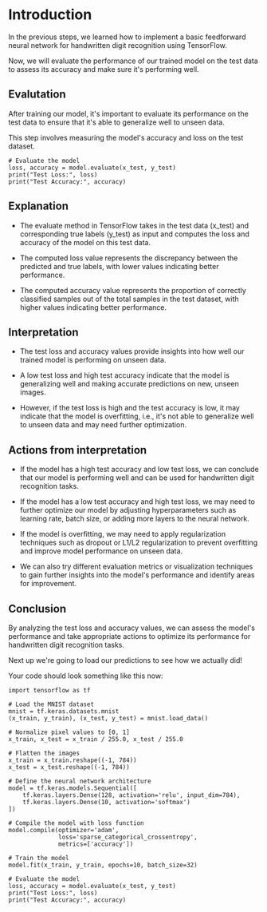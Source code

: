 # Introduction

In the previous steps, we learned how to implement a basic feedforward neural network for handwritten digit recognition using TensorFlow. 

Now, we will evaluate the performance of our trained model on the test data to assess its accuracy and make sure it's performing well.

## Evalutation

After training our model, it's important to evaluate its performance on the test data to ensure that it's able to generalize well to unseen data. 

This step involves measuring the model's accuracy and loss on the test dataset.

```
# Evaluate the model
loss, accuracy = model.evaluate(x_test, y_test)
print("Test Loss:", loss)
print("Test Accuracy:", accuracy)
```

## Explanation

- The evaluate method in TensorFlow takes in the test data (x_test) and corresponding true labels (y_test) as input and computes the loss and accuracy of the model on this test data.

- The computed loss value represents the discrepancy between the predicted and true labels, with lower values indicating better performance.

- The computed accuracy value represents the proportion of correctly classified samples out of the total samples in the test dataset, with higher values indicating better performance.

## Interpretation

- The test loss and accuracy values provide insights into how well our trained model is performing on unseen data.

- A low test loss and high test accuracy indicate that the model is generalizing well and making accurate predictions on new, unseen images.

- However, if the test loss is high and the test accuracy is low, it may indicate that the model is overfitting, i.e., it's not able to generalize well to unseen data and may need further optimization.

## Actions from interpretation

- If the model has a high test accuracy and low test loss, we can conclude that our model is performing well and can be used for handwritten digit recognition tasks.

- If the model has a low test accuracy and high test loss, we may need to further optimize our model by adjusting hyperparameters such as learning rate, batch size, or adding more layers to the neural network.

- If the model is overfitting, we may need to apply regularization techniques such as dropout or L1/L2 regularization to prevent overfitting and improve model performance on unseen data.

- We can also try different evaluation metrics or visualization techniques to gain further insights into the model's performance and identify areas for improvement.

## Conclusion

By analyzing the test loss and accuracy values, we can assess the model's performance and take appropriate actions to optimize its performance for handwritten digit recognition tasks.

Next up we're going to load our predictions to see how we actually did!

Your code should look something like this now:

```
import tensorflow as tf

# Load the MNIST dataset
mnist = tf.keras.datasets.mnist
(x_train, y_train), (x_test, y_test) = mnist.load_data()

# Normalize pixel values to [0, 1]
x_train, x_test = x_train / 255.0, x_test / 255.0

# Flatten the images
x_train = x_train.reshape((-1, 784))
x_test = x_test.reshape((-1, 784))

# Define the neural network architecture
model = tf.keras.models.Sequential([
    tf.keras.layers.Dense(128, activation='relu', input_dim=784),
    tf.keras.layers.Dense(10, activation='softmax')
])

# Compile the model with loss function
model.compile(optimizer='adam',
              loss='sparse_categorical_crossentropy',
              metrics=['accuracy'])

# Train the model
model.fit(x_train, y_train, epochs=10, batch_size=32)

# Evaluate the model
loss, accuracy = model.evaluate(x_test, y_test)
print("Test Loss:", loss)
print("Test Accuracy:", accuracy)
```